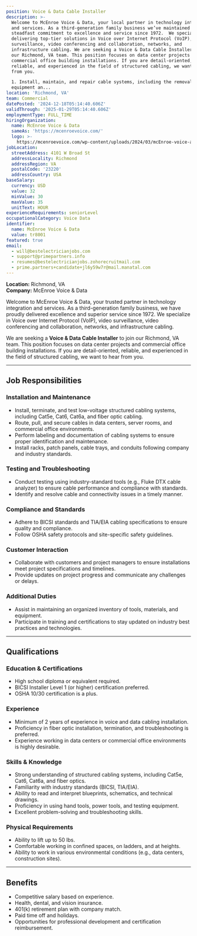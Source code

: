 ```yaml
---
position: Voice & Data Cable Installer
description: >-
  Welcome to McEnroe Voice & Data, your local partner in technology integration
  and services. As a third-generation family business we’ve maintained a
  steadfast commitment to excellence and service since 1972.  We specialize in
  delivering top-tier solutions in Voice over Internet Protocol (VoIP), video
  surveillance, video conferencing and collaboration, networks, and
  infrastructure cabling. We are seeking a Voice & Data Cable Installer to join
  our Richmond, VA team. This position focuses on data center projects and
  commercial office building installations. If you are detail-oriented,
  reliable, and experienced in the field of structured cabling, we want to hear
  from you.

  1. Install, maintain, and repair cable systems, including the removal of old
  equipment an...
location: 'Richmond, VA'
team: Commercial
datePosted: '2024-12-18T05:14:40.606Z'
validThrough: '2025-01-29T05:14:40.606Z'
employmentType: FULL_TIME
hiringOrganization:
  name: McEnroe Voice & Data
  sameAs: 'https://mcenroevoice.com/'
  logo: >-
    https://mcenroevoice.com/wp-content/uploads/2024/03/mcEnroe-voice-and-data-logo.png
jobLocation:
  streetAddress: 4101 W Broad St
  addressLocality: Richmond
  addressRegion: VA
  postalCode: '23220'
  addressCountry: USA
baseSalary:
  currency: USD
  value: 32
  minValue: 30
  maxValue: 35
  unitText: HOUR
experienceRequirements: seniorLevel
occupationalCategory: Voice Data
identifier:
  name: McEnroe Voice & Data
  value: tr8001
featured: true
email:
  - will@bestelectricianjobs.com
  - support@primepartners.info
  - resumes@bestelectricianjobs.zohorecruitmail.com
  - prime.partners+candidate+jl6y59w7r@mail.manatal.com
---
```


**Location:** Richmond, VA  
**Company:** McEnroe Voice & Data  

Welcome to McEnroe Voice & Data, your trusted partner in technology integration and services. As a third-generation family business, we have proudly delivered excellence and superior service since 1972. We specialize in Voice over Internet Protocol (VoIP), video surveillance, video conferencing and collaboration, networks, and infrastructure cabling.  

We are seeking a **Voice & Data Cable Installer** to join our Richmond, VA team. This position focuses on data center projects and commercial office building installations. If you are detail-oriented, reliable, and experienced in the field of structured cabling, we want to hear from you.  

---

## Job Responsibilities  

### Installation and Maintenance
- Install, terminate, and test low-voltage structured cabling systems, including Cat5e, Cat6, Cat6a, and fiber optic cabling.  
- Route, pull, and secure cables in data centers, server rooms, and commercial office environments.  
- Perform labeling and documentation of cabling systems to ensure proper identification and maintenance.  
- Install racks, patch panels, cable trays, and conduits following company and industry standards.  

### Testing and Troubleshooting
- Conduct testing using industry-standard tools (e.g., Fluke DTX cable analyzer) to ensure cable performance and compliance with standards.  
- Identify and resolve cable and connectivity issues in a timely manner.  

### Compliance and Standards
- Adhere to BICSI standards and TIA/EIA cabling specifications to ensure quality and compliance.  
- Follow OSHA safety protocols and site-specific safety guidelines.  

### Customer Interaction
- Collaborate with customers and project managers to ensure installations meet project specifications and timelines.  
- Provide updates on project progress and communicate any challenges or delays.  

### Additional Duties
- Assist in maintaining an organized inventory of tools, materials, and equipment.  
- Participate in training and certifications to stay updated on industry best practices and technologies.  

---

## Qualifications  

### Education & Certifications
- High school diploma or equivalent required.  
- BICSI Installer Level 1 (or higher) certification preferred.  
- OSHA 10/30 certification is a plus.  

### Experience
- Minimum of 2 years of experience in voice and data cabling installation.  
- Proficiency in fiber optic installation, termination, and troubleshooting is preferred.  
- Experience working in data centers or commercial office environments is highly desirable.  

### Skills & Knowledge
- Strong understanding of structured cabling systems, including Cat5e, Cat6, Cat6a, and fiber optics.  
- Familiarity with industry standards (BICSI, TIA/EIA).  
- Ability to read and interpret blueprints, schematics, and technical drawings.  
- Proficiency in using hand tools, power tools, and testing equipment.  
- Excellent problem-solving and troubleshooting skills.  

### Physical Requirements
- Ability to lift up to 50 lbs.  
- Comfortable working in confined spaces, on ladders, and at heights.  
- Ability to work in various environmental conditions (e.g., data centers, construction sites).  

---

## Benefits  
- Competitive salary based on experience.  
- Health, dental, and vision insurance.  
- 401(k) retirement plan with company match.  
- Paid time off and holidays.  
- Opportunities for professional development and certification reimbursement.  

